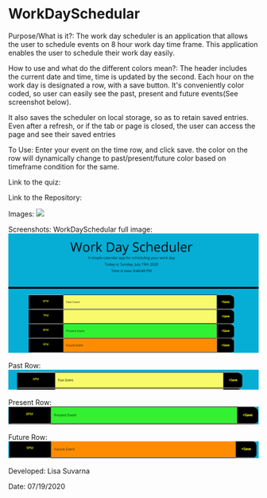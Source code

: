 # WorkDaySchedular
Purpose/What is it?:
	The work day scheduler is an application that allows the user to schedule events on 8 hour work day time frame. 
	This application enables the user to schedule their work day easily.

How to use and what do the different colors mean?:
	The header includes the current date and time, time is updated by the second.
	Each hour on the work day is designated a row, with a save button.
	It's conveniently color coded, so user can easily see the past, present and future events(See screenshot below).


It also saves the scheduler on local storage, so as to retain saved entries. 
Even after a refresh, or if the tab or page is closed, the user can access the page and see their saved entries

To Use:
Enter your event on the time row, and click save.
the color on the row will dynamically change to past/present/future color based on timeframe condition for the same.


Link to the quiz:


Link to the Repository:


Images:
![](Images/AlertQuizComplete.jpg)

Screenshots:
WorkDaySchedular full image:
![Alt text](/Assets/WorkDaySch_Main.png?raw=true "WorkDaySchedulerImage")


Past Row:
![Alt text](/Assets/PastEvent.png?raw=true "PastEventImage")

Present Row:
![Alt text](/Assets/PresentEvent.png?raw=true "PresentEventImage")

Future Row:
![Alt text](/Assets/FutureEvent.png?raw=true "FutureEventImage")


Developed:
Lisa Suvarna

Date:
07/19/2020